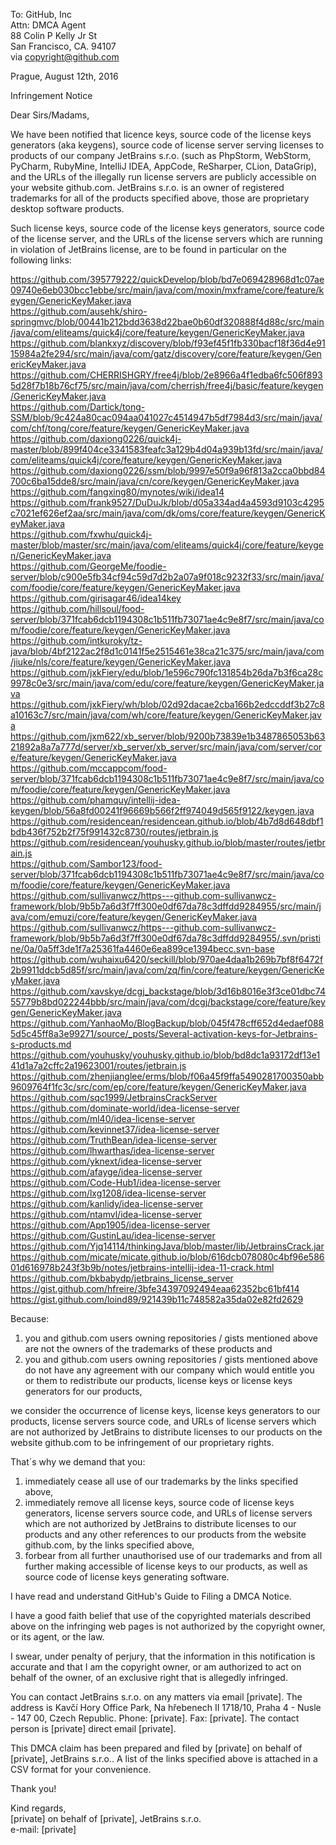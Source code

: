 To: GitHub, Inc  
Attn: DMCA Agent  
88 Colin P Kelly Jr St  
San Francisco, CA. 94107  
via copyright@github.com  

Prague, August 12th, 2016

Infringement Notice

Dear Sirs/Madams,

We have been notified that licence keys, source code of the license keys generators (aka keygens),
source code of license server serving licenses to products of our company JetBrains s.r.o. (such as
PhpStorm, WebStorm, PyCharm, RubyMine, IntelliJ IDEA, AppCode, ReSharper, CLion, DataGrip), and the
URLs of the illegally run license servers are publicly accessible on your website github.com.
JetBrains s.r.o. is an owner of registered trademarks for all of the products specified above, those
are proprietary desktop software products.

Such license keys, source code of the license keys generators, source code of the license server,
and the URLs of the license servers which are running in violation of JetBrains license, are to be
found in particular on the following links:

https://github.com/395779222/quickDevelop/blob/bd7e069428968d1c07ae09740e6eb030bcc1ebbe/src/main/java/com/moxin/mxframe/core/feature/keygen/GenericKeyMaker.java  
https://github.com/ausehk/shiro-springmvc/blob/00441b212bdd3638d22bae0b60df320888f4d88c/src/main/java/com/eliteams/quick4j/core/feature/keygen/GenericKeyMaker.java  
https://github.com/blankxyz/discovery/blob/f93ef45f1fb330bacf18f36d4e9115984a2fe294/src/main/java/com/gatz/discovery/core/feature/keygen/GenericKeyMaker.java  
https://github.com/CHERRISHGRY/free4j/blob/2e8966a4f1edba6fc506f8935d28f7b18b76cf75/src/main/java/com/cherrish/free4j/basic/feature/keygen/GenericKeyMaker.java  
https://github.com/Dartick/tong-SSM/blob/9c424a80cac094aa041027c4514947b5df7984d3/src/main/java/com/chf/tong/core/feature/keygen/GenericKeyMaker.java  
https://github.com/daxiong0226/quick4j-master/blob/899f404ce3341583feafc3a129b4d04a939b13fd/src/main/java/com/eliteams/quick4j/core/feature/keygen/GenericKeyMaker.java  
https://github.com/daxiong0226/ssm/blob/9997e50f9a96f813a2cca0bbd84700c6ba15dde8/src/main/java/cn/core/keygen/GenericKeyMaker.java  
https://github.com/fangxing80/mynotes/wiki/idea14  
https://github.com/frank9527/DuDuJk/blob/d05a334ad4a4593d9103c4295c7021ef626ef2aa/src/main/java/com/dk/oms/core/feature/keygen/GenericKeyMaker.java  
https://github.com/fxwhu/quick4j-master/blob/master/src/main/java/com/eliteams/quick4j/core/feature/keygen/GenericKeyMaker.java  
https://github.com/GeorgeMe/foodie-server/blob/c900e5fb34cf94c59d7d2b2a07a9f018c9232f33/src/main/java/com/foodie/core/feature/keygen/GenericKeyMaker.java  
https://github.com/girisagar46/idea14key  
https://github.com/hillsoul/food-server/blob/371fcab6dcb1194308c1b511fb73071ae4c9e8f7/src/main/java/com/foodie/core/feature/keygen/GenericKeyMaker.java  
https://github.com/intkuroky/tz-java/blob/4bf2122ac2f8d1c0141f5e2515461e38ca21c375/src/main/java/com/jiuke/nls/core/feature/keygen/GenericKeyMaker.java  
https://github.com/jxkFiery/edu/blob/1e596c790fc131854b26da7b3f6ca28c9978c0e3/src/main/java/com/edu/core/feature/keygen/GenericKeyMaker.java  
https://github.com/jxkFiery/wh/blob/02d92dacae2cba166b2edccddf3b27c8a10163c7/src/main/java/com/wh/core/feature/keygen/GenericKeyMaker.java  
https://github.com/jxm622/xb_server/blob/9200b73839e1b3487865053b6321892a8a7a777d/server/xb_server/xb_server/src/main/java/com/server/core/feature/keygen/GenericKeyMaker.java  
https://github.com/mccappcom/food-server/blob/371fcab6dcb1194308c1b511fb73071ae4c9e8f7/src/main/java/com/foodie/core/feature/keygen/GenericKeyMaker.java  
https://github.com/phamquy/intellij-idea-keygen/blob/56a8fd00241f96669b566f2ff974049d565f9122/keygen.java  
https://github.com/residencean/residencean.github.io/blob/4b7d8d648dbf1bdb436f752b2f75f991432c8730/routes/jetbrain.js  
https://github.com/residencean/youhusky.github.io/blob/master/routes/jetbrain.js  
https://github.com/Sambor123/food-server/blob/371fcab6dcb1194308c1b511fb73071ae4c9e8f7/src/main/java/com/foodie/core/feature/keygen/GenericKeyMaker.java  
https://github.com/sullivanwcz/https---github.com-sullivanwcz-framework/blob/9b5b7a6d3f7ff300e0df67da78c3dffdd9284955/src/main/java/com/emuzi/core/feature/keygen/GenericKeyMaker.java  
https://github.com/sullivanwcz/https---github.com-sullivanwcz-framework/blob/9b5b7a6d3f7ff300e0df67da78c3dffdd9284955/.svn/pristine/0a/0a5ff3de1f7a25361fa4460e6ea899ce1394becc.svn-base  
https://github.com/wuhaixu6420/seckill/blob/970ae4daa1b269b7bf8f6472f2b9911ddcb5d85f/src/main/java/com/zq/fin/core/feature/keygen/GenericKeyMaker.java  
https://github.com/xavskye/dcgj_backstage/blob/3d16b8016e3f3ce01dbc7455779b8bd022244bbb/src/main/java/com/dcgj/backstage/core/feature/keygen/GenericKeyMaker.java  
https://github.com/YanhaoMo/BlogBackup/blob/045f478cff652d4edaef0885d5c45ff8a3e99271/source/_posts/Several-activation-keys-for-Jetbrains-s-products.md  
https://github.com/youhusky/youhusky.github.io/blob/bd8dc1a93172df13e141d1a7a2cffc2a19623001/routes/jetbrain.js  
https://github.com/zhenjianglee/erms/blob/f06a45f9ffa5490281700350abb9609764f1fc3c/src/com/ep/core/feature/keygen/GenericKeyMaker.java  
https://github.com/sqc1999/JetbrainsCrackServer  
https://github.com/dominate-world/idea-license-server  
https://github.com/ml40/idea-license-server  
https://github.com/kevinnet37/idea-license-server  
https://github.com/TruthBean/idea-license-server  
https://github.com/lhwarthas/idea-license-server  
https://github.com/yknext/idea-license-server  
https://github.com/afayge/idea-license-server  
https://github.com/Code-Hub1/idea-license-server  
https://github.com/lxg1208/idea-license-server  
https://github.com/kanlidy/idea-license-server  
https://github.com/ntamvl/idea-license-server  
https://github.com/App1905/idea-license-server  
https://github.com/GustinLau/idea-license-server  
https://github.com/Yjq14114/thinkingJava/blob/master/lib/JetbrainsCrack.jar  
https://github.com/micate/micate.github.io/blob/616dcb078080c4bf96e58601d616978b243f3b9b/notes/jetbrains-intellij-idea-11-crack.html  
https://github.com/bkbabydp/jetbrains_license_server  
https://gist.github.com/hfreire/3bfe34397092494eaa62352bc61bf414  
https://gist.github.com/loind89/921439b11c748582a35da02e82fd2629  

Because:
1) you and github.com users owning repositories / gists mentioned above are not the owners of the
trademarks of these products and
2) you and github.com users owning repositories / gists mentioned above do not have any agreement
with our company which would entitle you or them to redistribute our products, license keys or
license keys generators for our products,

we consider the occurrence of license keys, license keys generators to our products, license servers
source code, and URLs of license servers which are not authorized by JetBrains to distribute
licenses to our products on the website github.com to be infringement of our proprietary rights.

That´s why we demand that you:  
1) immediately cease all use of our trademarks by the links specified above,  
2) immediately remove all license keys, source code of license keys generators, license servers
source code, and URLs of license servers which are not authorized by JetBrains to distribute
licenses to our products and any other references to our products from the website github.com, by
the links specified above,  
3) forbear from all further unauthorised use of our trademarks and from all further making
accessible of license keys to our products, as well as source code of license keys generating software.

I have read and understand GitHub's Guide to Filing a DMCA Notice.

I have a good faith belief that use of the copyrighted materials described above on the infringing
web pages is not authorized by the copyright owner, or its agent, or the law.

I swear, under penalty of perjury, that the information in this notification is accurate and that I
am the copyright owner, or am authorized to act on behalf of the owner, of an exclusive right that
is allegedly infringed.

You can contact JetBrains s.r.o. on any matters via email [private]. The address is Kavčí
Hory Office Park, Na hřebenech II 1718/10, Praha 4 - Nusle - 147 00, Czech Republic. Phone: [private]. Fax: [private]. The contact person is [private] direct email
[private].

This DMCA claim has been prepared and filed by [private] on behalf of [private], JetBrains s.r.o..
A list of the links specified above is attached in a CSV format for your convenience.

Thank you!

Kind regards,  
[private] on behalf of [private], JetBrains s.r.o.  
e-mail: [private]
